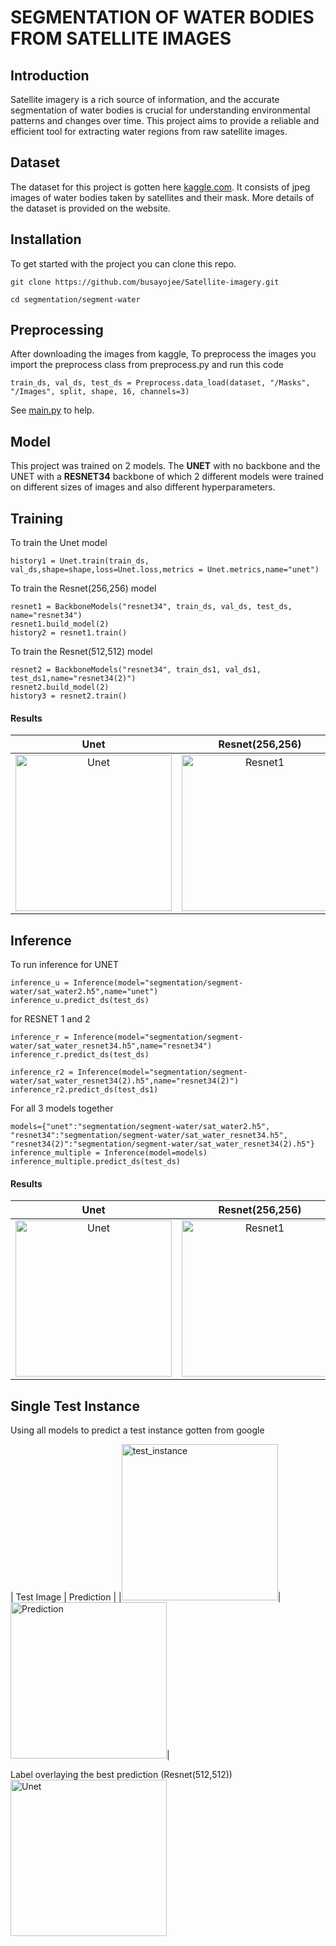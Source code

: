 # SEGMENTATION OF WATER BODIES FROM SATELLITE IMAGES
## Introduction
Satellite imagery is a rich source of information, and the accurate segmentation of water bodies is crucial for understanding environmental patterns and changes over time. This project aims to provide a reliable and efficient tool for extracting water regions from raw satellite images.

## Dataset
The dataset for this project is gotten here [kaggle.com](https://www.kaggle.com/datasets/franciscoescobar/satellite-images-of-water-bodies). It consists of jpeg images of water bodies taken by satellites and their mask. More details of the dataset is provided on the website.

## Installation
To get started with the project you can clone this repo. 

```git clone https://github.com/busayojee/Satellite-imagery.git```

```cd segmentation/segment-water```

## Preprocessing
After downloading the images from kaggle, To preprocess the images you import the preprocess class from preprocess.py and run this code 

```train_ds, val_ds, test_ds = Preprocess.data_load(dataset, "/Masks", "/Images", split, shape, 16, channels=3)```

See [main.py](https://github.com/busayojee/Satellite-imagery/blob/main/segmentation/segment-water/main.py) to help.


## Model
This project was trained on 2 models. The <b>UNET</b> with no backbone and the UNET with a <b>RESNET34</b> backbone of which 2 different models were trained on different sizes of images and also different hyperparameters. 

## Training
To train the Unet model

```history1 = Unet.train(train_ds, val_ds,shape=shape,loss=Unet.loss,metrics = Unet.metrics,name="unet")```

To train the Resnet(256,256) model

```
resnet1 = BackboneModels("resnet34", train_ds, val_ds, test_ds, name="resnet34")
resnet1.build_model(2)
history2 = resnet1.train()
```

To train the Resnet(512,512) model
```
resnet2 = BackboneModels("resnet34", train_ds1, val_ds1, test_ds1,name="resnet34(2)")
resnet2.build_model(2)
history3 = resnet2.train()
```

#### Results

| Unet | Resnet(256,256) | Resnet(512,512)
:--------:|:--------:|:--------:
|<img width="250" alt="Unet" src="https://github.com/busayojee/Satellite-imagery/blob/main/segmentation/segment-water/results/history_unet.png">|<img width="250" alt="Resnet1" src="https://github.com/busayojee/Satellite-imagery/blob/main/segmentation/segment-water/results/history_resnet34.png">|<img width="250" alt="Resnet2" src="https://github.com/busayojee/Satellite-imagery/blob/main/segmentation/segment-water/results/historyresnet34(2).png">|

## Inference
To run inference for UNET

```
inference_u = Inference(model="segmentation/segment-water/sat_water2.h5",name="unet")
inference_u.predict_ds(test_ds)
```

for RESNET 1 and 2

```
inference_r = Inference(model="segmentation/segment-water/sat_water_resnet34.h5",name="resnet34")
inference_r.predict_ds(test_ds)

inference_r2 = Inference(model="segmentation/segment-water/sat_water_resnet34(2).h5",name="resnet34(2)")
inference_r2.predict_ds(test_ds1)
```

For all 3 models together

```
models={"unet":"segmentation/segment-water/sat_water2.h5", "resnet34":"segmentation/segment-water/sat_water_resnet34.h5", "resnet34(2)":"segmentation/segment-water/sat_water_resnet34(2).h5"}
inference_multiple = Inference(model=models)
inference_multiple.predict_ds(test_ds)
```

#### Results
| Unet | Resnet(256,256) | Resnet(512,512) | 
:--------:|:--------:|:--------:
|<img width="250" alt="Unet" src="https://github.com/busayojee/Satellite-imagery/blob/main/segmentation/segment-water/results/prediciton_unet.png">|<img width="250" alt="Resnet1" src="https://github.com/busayojee/Satellite-imagery/blob/main/segmentation/segment-water/results/prediciton_resnet34.png">|<img width="250" alt="Resnet2" src="https://github.com/busayojee/Satellite-imagery/blob/main/segmentation/segment-water/results/prediciton_resnet34(2).png">| 

## Single Test Instance
Using all models to predict a test instance gotten from google

| Test Image | Prediction |
|<img width="250" alt="test_instance" src="https://github.com/busayojee/Satellite-imagery/blob/main/segmentation/segment-water/test2.jpg">| <img width="250" alt="Prediction" src="https://github.com/busayojee/Satellite-imagery/blob/main/segmentation/segment-water/results/prediciton_test.png">|

Label overlaying the best prediction (Resnet(512,512))
 <img width="250" alt="Unet" src="https://github.com/busayojee/Satellite-imagery/blob/main/segmentation/segment-water/results/test2.png">


